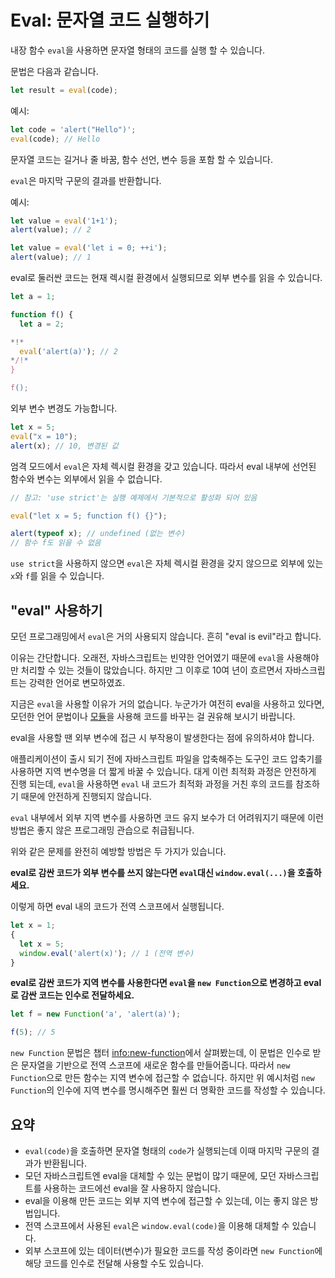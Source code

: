 # Eval: 문자열 코드 실행하기

내장 함수 `eval`을 사용하면 문자열 형태의 코드를 실행 할 수 있습니다.

문법은 다음과 같습니다.

```js
let result = eval(code);
```

예시:

```js run
let code = 'alert("Hello")';
eval(code); // Hello
```

문자열 코드는 길거나 줄 바꿈, 함수 선언, 변수 등을 포함 할 수 있습니다.

`eval`은 마지막 구문의 결과를 반환합니다.

예시:
```js run
let value = eval('1+1');
alert(value); // 2
```

```js run
let value = eval('let i = 0; ++i');
alert(value); // 1
```

eval로 둘러싼 코드는 현재 렉시컬 환경에서 실행되므로 외부 변수를 읽을 수 있습니다.

```js run no-beautify
let a = 1;

function f() {
  let a = 2;

*!*
  eval('alert(a)'); // 2
*/!*
}

f();
```

외부 변수 변경도 가능합니다.

```js untrusted refresh run
let x = 5;
eval("x = 10");
alert(x); // 10, 변경된 값
```

엄격 모드에서 `eval`은 자체 렉시컬 환경을 갖고 있습니다. 따라서 eval 내부에 선언된 함수와 변수는 외부에서 읽을 수 없습니다.

```js untrusted refresh run
// 참고: 'use strict'는 실행 예제에서 기본적으로 활성화 되어 있음

eval("let x = 5; function f() {}");

alert(typeof x); // undefined (없는 변수)
// 함수 f도 읽을 수 없음
```

`use strict`을 사용하지 않으면 `eval`은 자체 렉시컬 환경을 갖지 않으므로 외부에 있는 `x`와 `f`를 읽을 수 있습니다.

## "eval" 사용하기

모던 프로그래밍에서 `eval`은 거의 사용되지 않습니다. 흔히 "eval is evil"라고 합니다.

이유는 간단합니다. 오래전, 자바스크립트는 빈약한 언어였기 때문에 `eval`을 사용해야만 처리할 수 있는 것들이 많았습니다. 하지만 그 이후로 10여 년이 흐르면서 자바스크립트는 강력한 언어로 변모하였죠.

지금은 `eval`을 사용할 이유가 거의 없습니다. 누군가가 여전히 eval을 사용하고 있다면, 모던한 언어 문법이나 [모듈](info:modules)을 사용해 코드를 바꾸는 걸 권유해 보시기 바랍니다.

eval을 사용할 땐 외부 변수에 접근 시 부작용이 발생한다는 점에 유의하셔야 합니다.

애플리케이션이 출시 되기 전에 자바스크립트 파일을 압축해주는 도구인 코드 압축기를 사용하면 지역 변수명을 더 짧게 바꿀 수 있습니다. 대게 이런 최적화 과정은 안전하게 진행 되는데, `eval`을 사용하면 `eval` 내 코드가 최적화 과정을 거친 후의 코드를 참조하기 때문에 안전하게 진행되지 않습니다.

`eval` 내부에서 외부 지역 변수를 사용하면 코드 유지 보수가 더 어려워지기 때문에 이런 방법은 좋지 않은 프로그래밍 관습으로 취급됩니다.

위와 같은 문제를 완전히 예방할 방법은 두 가지가 있습니다.

**eval로 감싼 코드가 외부 변수를 쓰지 않는다면 `eval`대신 `window.eval(...)`을 호출하세요.**

이렇게 하면 eval 내의 코드가 전역 스코프에서 실행됩니다.

```js untrusted refresh run
let x = 1;
{
  let x = 5;
  window.eval('alert(x)'); // 1 (전역 변수)
}
```

**eval로 감싼 코드가 지역 변수를 사용한다면 `eval`을 `new Function`으로 변경하고 eval로 감싼 코드는 인수로 전달하세요.**

```js run
let f = new Function('a', 'alert(a)');

f(5); // 5
```

`new Function` 문법은 챕터 <info:new-function>에서 살펴봤는데, 이 문법은 인수로 받은 문자열을 기반으로 전역 스코프에 새로운 함수를 만들어줍니다. 따라서 `new Function`으로 만든 함수는 지역 변수에 접근할 수 없습니다. 하지만 위 예시처럼 `new Function`의 인수에 지역 변수를 명시해주면 훨씬 더 명확한 코드를 작성할 수 있습니다.

## 요약

- `eval(code)`을 호출하면 문자열 형태의 `code`가 실행되는데 이때 마지막 구문의 결과가 반환됩니다.
- 모던 자바스크립트엔 eval을 대체할 수 있는 문법이 많기 때문에, 모던 자바스크립트를 사용하는 코드에선 eval을 잘 사용하지 않습니다.
- eval을 이용해 만든 코드는 외부 지역 변수에 접근할 수 있는데, 이는 좋지 않은 방법입니다.
- 전역 스코프에서 사용된 `eval`은 `window.eval(code)`을 이용해 대체할 수 있습니다.
- 외부 스코프에 있는 데이터(변수)가 필요한 코드를 작성 중이라면 `new Function`에 해당 코드를 인수로 전달해 사용할 수도 있습니다.

